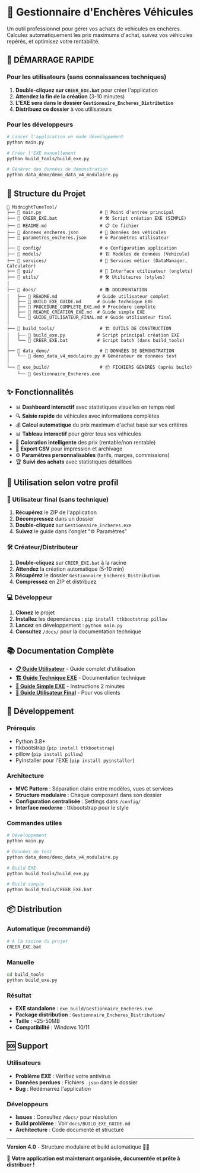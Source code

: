 # 🚗 Gestionnaire d'Enchères Véhicules

Un outil professionnel pour gérer vos achats de véhicules en enchères. Calculez automatiquement les prix maximums d'achat, suivez vos véhicules repérés, et optimisez votre rentabilité.

## 🚀 DÉMARRAGE RAPIDE

### Pour les utilisateurs (sans connaissances techniques)
1. **Double-cliquez sur `CREER_EXE.bat`** pour créer l'application
2. **Attendez la fin de la création** (3-10 minutes)
3. **L'EXE sera dans le dossier `Gestionnaire_Encheres_Distribution`**
4. **Distribuez ce dossier** à vos utilisateurs

### Pour les développeurs
```bash
# Lancer l'application en mode développement
python main.py

# Créer l'EXE manuellement
python build_tools/build_exe.py

# Générer des données de démonstration
python data_demo/demo_data_v4_modulaire.py
```

## 📁 Structure du Projet

```
📁 MidnightTuneTool/
├── 📄 main.py                      # 🚀 Point d'entrée principal
├── 📄 CREER_EXE.bat                # 🛠️ Script création EXE (SIMPLE)
├── 📄 README.md                    # 📋 Ce fichier
├── 📄 donnees_encheres.json        # 💾 Données des véhicules
├── 📄 parametres_encheres.json     # ⚙️ Paramètres utilisateur
│
├── 📁 config/                      # ⚙️ Configuration application
├── 📁 models/                      # 🏗️ Modèles de données (Vehicule)
├── 📁 services/                    # 🔧 Services métier (DataManager, Calculator)
├── 📁 gui/                         # 🎨 Interface utilisateur (onglets)
├── 📁 utils/                       # 🛠️ Utilitaires (styles)
│
├── 📁 docs/                        # 📚 DOCUMENTATION
│   ├── 📄 README.md               # Guide utilisateur complet
│   ├── 📄 BUILD_EXE_GUIDE.md      # Guide technique EXE
│   ├── 📄 PROCEDURE_COMPLETE_EXE.md # Procédure complète
│   ├── 📄 README_CREATION_EXE.md  # Guide simple EXE
│   └── 📄 GUIDE_UTILISATEUR_FINAL.md # Guide utilisateur final
│
├── 📁 build_tools/                 # 🏗️ OUTILS DE CONSTRUCTION
│   ├── 📄 build_exe.py            # Script principal création EXE
│   └── 📄 CREER_EXE.bat           # Script batch (dans build_tools)
│
├── 📁 data_demo/                   # 🎯 DONNÉES DE DÉMONSTRATION
│   └── 📄 demo_data_v4_modulaire.py # Générateur de données test
│
└── 📁 exe_build/                   # 📦 FICHIERS GÉNÉRÉS (après build)
    └── 📄 Gestionnaire_Encheres.exe
```

## ✨ Fonctionnalités

- 📊 **Dashboard interactif** avec statistiques visuelles en temps réel
- 🔍 **Saisie rapide** de véhicules avec informations complètes
- 💰 **Calcul automatique** du prix maximum d'achat basé sur vos critères
- 📊 **Tableau interactif** pour gérer tous vos véhicules
- 🎨 **Coloration intelligente** des prix (rentable/non rentable)
- 📄 **Export CSV** pour impression et archivage
- ⚙️ **Paramètres personnalisables** (tarifs, marges, commissions)
- 🏆 **Suivi des achats** avec statistiques détaillées

## 🎯 Utilisation selon votre profil

### 👤 Utilisateur final (sans technique)
1. **Récupérez** le ZIP de l'application
2. **Décompressez** dans un dossier
3. **Double-cliquez** sur `Gestionnaire_Encheres.exe`
4. **Suivez** le guide dans l'onglet "⚙️ Paramètres"

### 🛠️ Créateur/Distributeur
1. **Double-cliquez** sur `CREER_EXE.bat` à la racine
2. **Attendez** la création automatique (5-10 min)
3. **Récupérez** le dossier `Gestionnaire_Encheres_Distribution`
4. **Compressez** en ZIP et distribuez

### 💻 Développeur
1. **Clonez** le projet
2. **Installez** les dépendances : `pip install ttkbootstrap pillow`
3. **Lancez** en développement : `python main.py`
4. **Consultez** `/docs/` pour la documentation technique

## 📚 Documentation Complète

- **[📋 Guide Utilisateur](docs/README.md)** - Guide complet d'utilisation
- **[🏗️ Guide Technique EXE](docs/BUILD_EXE_GUIDE.md)** - Documentation technique 
- **[🎯 Guide Simple EXE](docs/README_CREATION_EXE.md)** - Instructions 2 minutes
- **[📖 Guide Utilisateur Final](docs/GUIDE_UTILISATEUR_FINAL.md)** - Pour vos clients

## 🔧 Développement

### Prérequis
- Python 3.8+
- ttkbootstrap (`pip install ttkbootstrap`)
- pillow (`pip install pillow`)
- PyInstaller pour l'EXE (`pip install pyinstaller`)

### Architecture
- **MVC Pattern** : Séparation claire entre modèles, vues et services
- **Structure modulaire** : Chaque composant dans son dossier
- **Configuration centralisée** : Settings dans `/config/`
- **Interface moderne** : ttkbootstrap pour le style

### Commandes utiles
```bash
# Développement
python main.py

# Données de test
python data_demo/demo_data_v4_modulaire.py

# Build EXE
python build_tools/build_exe.py

# Build simple
python build_tools/CREER_EXE.bat
```

## 📦 Distribution

### Automatique (recommandé)
```bash
# À la racine du projet
CREER_EXE.bat
```

### Manuelle
```bash
cd build_tools
python build_exe.py
```

### Résultat
- **EXE standalone** : `exe_build/Gestionnaire_Encheres.exe`
- **Package distribution** : `Gestionnaire_Encheres_Distribution/`
- **Taille** : ~25-50MB
- **Compatibilité** : Windows 10/11

## 🆘 Support

### Utilisateurs
- **Problème EXE** : Vérifiez votre antivirus
- **Données perdues** : Fichiers `.json` dans le dossier
- **Bug** : Redémarrez l'application

### Développeurs
- **Issues** : Consultez `/docs/` pour résolution
- **Build problème** : Voir `docs/BUILD_EXE_GUIDE.md`
- **Architecture** : Code documenté et structuré

---

**Version 4.0** - Structure modulaire et build automatique 🚗✨

🎉 **Votre application est maintenant organisée, documentée et prête à distribuer !** 